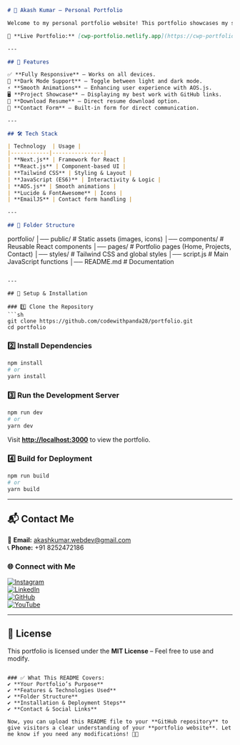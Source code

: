 
```md
# 🚀 Akash Kumar – Personal Portfolio  

Welcome to my personal portfolio website! This portfolio showcases my skills, projects, and experience as a **Frontend Developer**. Built with **Next.js, Tailwind CSS, and JavaScript**, it provides an interactive and responsive experience.  

🔗 **Live Portfolio:** [cwp-portfolio.netlify.app](https://cwp-portfolio.netlify.app/)  

---

## 📌 Features  

✅ **Fully Responsive** – Works on all devices.  
🎨 **Dark Mode Support** – Toggle between light and dark mode.  
⚡ **Smooth Animations** – Enhancing user experience with AOS.js.  
🖥️ **Project Showcase** – Displaying my best work with GitHub links.  
📄 **Download Resume** – Direct resume download option.  
📩 **Contact Form** – Built-in form for direct communication.  

---

## 🛠 Tech Stack  

| Technology  | Usage |
|------------|----------------|
| **Next.js** | Framework for React |
| **React.js** | Component-based UI |
| **Tailwind CSS** | Styling & Layout |
| **JavaScript (ES6)** | Interactivity & Logic |
| **AOS.js** | Smooth animations |
| **Lucide & FontAwesome** | Icons |
| **EmailJS** | Contact form handling |

---

## 📂 Folder Structure  

```
portfolio/
│── public/               # Static assets (images, icons)
│── components/           # Reusable React components
│── pages/                # Portfolio pages (Home, Projects, Contact)
│── styles/               # Tailwind CSS and global styles
│── script.js             # Main JavaScript functions
│── README.md             # Documentation
```

---

## 🚀 Setup & Installation  

### 1️⃣ Clone the Repository  
```sh
git clone https://github.com/codewithpanda28/portfolio.git
cd portfolio
```

### 2️⃣ Install Dependencies  
```sh
npm install
# or
yarn install
```

### 3️⃣ Run the Development Server  
```sh
npm run dev
# or
yarn dev
```
Visit **[http://localhost:3000](http://localhost:3000)** to view the portfolio.  

### 4️⃣ Build for Deployment  
```sh
npm run build
# or
yarn build
```

---

## 📬 Contact Me  

📧 **Email:** [akashkumar.webdev@gmail.com](mailto:akashkumar.webdev@gmail.com)  
📞 **Phone:** +91 8252472186  

### 🌐 Connect with Me  
[![Instagram](https://img.shields.io/badge/Instagram-%23E4405F.svg?style=for-the-badge&logo=instagram&logoColor=white)](https://www.instagram.com/panda_creation_29)  
[![LinkedIn](https://img.shields.io/badge/LinkedIn-%230077B5.svg?style=for-the-badge&logo=linkedin&logoColor=white)](https://www.linkedin.com/in/codewithpanda28/)  
[![GitHub](https://img.shields.io/badge/GitHub-%23121011.svg?style=for-the-badge&logo=github&logoColor=white)](https://github.com/codewithpanda28?tab=repositories)  
[![YouTube](https://img.shields.io/badge/YouTube-%23FF0000.svg?style=for-the-badge&logo=youtube&logoColor=white)](https://www.youtube.com/@NexCodeUI)  

---

## 📜 License  
This portfolio is licensed under the **MIT License** – Feel free to use and modify.  
```

### ✅ What This README Covers:
✔ **Your Portfolio’s Purpose**  
✔ **Features & Technologies Used**  
✔ **Folder Structure**  
✔ **Installation & Deployment Steps**  
✔ **Contact & Social Links**  

Now, you can upload this README file to your **GitHub repository** to give visitors a clear understanding of your **portfolio website**. Let me know if you need any modifications! 🚀🔥
